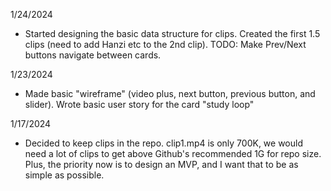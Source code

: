 
1/24/2024
- Started designing the basic data structure for clips.  Created the first 1.5 clips (need to add Hanzi etc to the 2nd clip).  TODO: Make Prev/Next buttons navigate between cards.

1/23/2024
- Made basic "wireframe" (video plus, next button, previous button, and slider).  Wrote basic user story for the card "study loop"

1/17/2024
- Decided to keep clips in the repo.  clip1.mp4 is only 700K, we would need a lot of clips to get above Github's recommended 1G for repo size.  Plus, the priority now is to design an MVP, and I want that to be as simple as possible.  